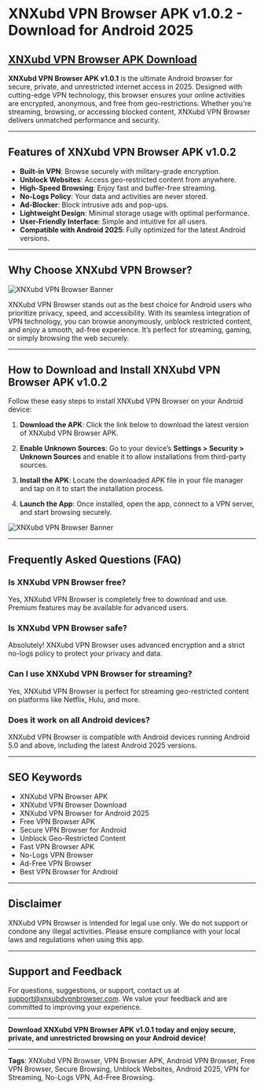 # XNXubd VPN Browser APK v1.0.2 - Download for Android 2025

## [XNXubd VPN Browser APK Download](https://xnxubdvpnbrowserr.blogspot.com/)
**XNXubd VPN Browser APK v1.0.1** is the ultimate Android browser for secure, private, and unrestricted internet access in 2025. Designed with cutting-edge VPN technology, this browser ensures your online activities are encrypted, anonymous, and free from geo-restrictions. Whether you're streaming, browsing, or accessing blocked content, XNXubd VPN Browser delivers unmatched performance and security.

---

## Features of XNXubd VPN Browser APK v1.0.2

- **Built-in VPN**: Browse securely with military-grade encryption.
- **Unblock Websites**: Access geo-restricted content from anywhere.
- **High-Speed Browsing**: Enjoy fast and buffer-free streaming.
- **No-Logs Policy**: Your data and activities are never stored.
- **Ad-Blocker**: Block intrusive ads and pop-ups.
- **Lightweight Design**: Minimal storage usage with optimal performance.
- **User-Friendly Interface**: Simple and intuitive for all users.
- **Compatible with Android 2025**: Fully optimized for the latest Android versions.

---

## Why Choose XNXubd VPN Browser?
![XNXubd VPN Browser Banner](https://blogger.googleusercontent.com/img/b/R29vZ2xl/AVvXsEizIewIHUEDekh9FLhdqUkBV_IuELWUOsHdKqXIsd9j3WqAL94gP1kYm0Baflq3_OpXP6ARCAdJjDGElk2ePypuVyunFOG2Syxp-vm1btYKIX7AJ62H3EsCCwstL7HbgoUC406YcKFOcgkhlQWuf9LKPXb4qKMMFtmPdYBwYFbCBkJfb4Fee-qXbvSG-cY/s1891/Screenshot%202025-02-11%20230258.png)  


XNXubd VPN Browser stands out as the best choice for Android users who prioritize privacy, speed, and accessibility. With its seamless integration of VPN technology, you can browse anonymously, unblock restricted content, and enjoy a smooth, ad-free experience. It’s perfect for streaming, gaming, or simply browsing the web securely.

---

## How to Download and Install XNXubd VPN Browser APK v1.0.2

Follow these easy steps to install XNXubd VPN Browser on your Android device:

1. **Download the APK**: Click the link below to download the latest version of XNXubd VPN Browser APK.  

2. **Enable Unknown Sources**: Go to your device’s **Settings > Security > Unknown Sources** and enable it to allow installations from third-party sources.

3. **Install the APK**: Locate the downloaded APK file in your file manager and tap on it to start the installation process.

4. **Launch the App**: Once installed, open the app, connect to a VPN server, and start browsing securely.

![XNXubd VPN Browser Banner](https://images.tenorshare.com/topics/android-root/download-now.webp?w=602&h=331)  

---

## Frequently Asked Questions (FAQ)

### Is XNXubd VPN Browser free?
Yes, XNXubd VPN Browser is completely free to download and use. Premium features may be available for advanced users.

### Is XNXubd VPN Browser safe?
Absolutely! XNXubd VPN Browser uses advanced encryption and a strict no-logs policy to protect your privacy and data.

### Can I use XNXubd VPN Browser for streaming?
Yes, XNXubd VPN Browser is perfect for streaming geo-restricted content on platforms like Netflix, Hulu, and more.

### Does it work on all Android devices?
XNXubd VPN Browser is compatible with Android devices running Android 5.0 and above, including the latest Android 2025 versions.

---

## SEO Keywords
- XNXubd VPN Browser APK  
- XNXubd VPN Browser Download  
- XNXubd VPN Browser for Android 2025  
- Free VPN Browser APK  
- Secure VPN Browser for Android  
- Unblock Geo-Restricted Content  
- Fast VPN Browser APK  
- No-Logs VPN Browser  
- Ad-Free VPN Browser  
- Best VPN Browser for Android  

---

## Disclaimer
XNXubd VPN Browser is intended for legal use only. We do not support or condone any illegal activities. Please ensure compliance with your local laws and regulations when using this app.

---

## Support and Feedback
For questions, suggestions, or support, contact us at [support@xnxubdvpnbrowser.com](mailto:support@xnxubdvpnbrowser.com). We value your feedback and are committed to improving your experience.

---

**Download XNXubd VPN Browser APK v1.0.1 today and enjoy secure, private, and unrestricted browsing on your Android device!**  

---

**Tags**: XNXubd VPN Browser, VPN Browser APK, Android VPN Browser, Free VPN Browser, Secure Browsing, Unblock Websites, Android 2025, VPN for Streaming, No-Logs VPN, Ad-Free Browsing.
